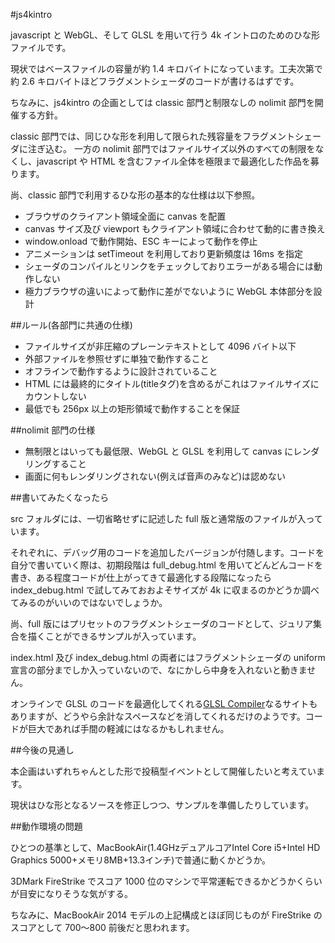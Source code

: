 #js4kintro

javascript と WebGL、そして GLSL を用いて行う 4k イントロのためのひな形ファイルです。

現状ではベースファイルの容量が約 1.4 キロバイトになっています。工夫次第で約 2.6 キロバイトほどフラグメントシェーダのコードが書けるはずです。

ちなみに、js4kintro の企画としては classic 部門と制限なしの nolimit 部門を開催する方針。

classic 部門では、同じひな形を利用して限られた残容量をフラグメントシェーダに注ぎ込む。
一方の nolimit 部門ではファイルサイズ以外のすべての制限をなくし、javascript や HTML を含むファイル全体を極限まで最適化した作品を募ります。

尚、classic 部門で利用するひな形の基本的な仕様は以下参照。

* ブラウザのクライアント領域全面に canvas を配置
* canvas サイズ及び viewport もクライアント領域に合わせて動的に書き換え
* window.onload で動作開始、ESC キーによって動作を停止
* アニメーションは setTimeout を利用しており更新頻度は 16ms を指定
* シェーダのコンパイルとリンクをチェックしておりエラーがある場合には動作しない
* 極力ブラウザの違いによって動作に差がでないように WebGL 本体部分を設計


##ルール(各部門に共通の仕様)

* ファイルサイズが非圧縮のプレーンテキストとして 4096 バイト以下
* 外部ファイルを参照せずに単独で動作すること
* オフラインで動作するように設計されていること
* HTML には最終的にタイトル(titleタグ)を含めるがこれはファイルサイズにカウントしない
* 最低でも 256px 以上の矩形領域で動作することを保証


##nolimit 部門の仕様

* 無制限とはいっても最低限、WebGL と GLSL を利用して canvas にレンダリングすること
* 画面に何もレンダリングされない(例えば音声のみなど)は認めない


##書いてみたくなったら

src フォルダには、一切省略せずに記述した full 版と通常版のファイルが入っています。

それぞれに、デバッグ用のコードを追加したバージョンが付随します。コードを自分で書いていく際は、初期段階は full_debug.html を用いてどんどんコードを書き、ある程度コードが仕上がってきて最適化する段階になったら index_debug.html で試してみておおよそサイズが 4k に収まるのかどうか調べてみるのがいいのではないでしょうか。

尚、full 版にはプリセットのフラグメントシェーダのコードとして、ジュリア集合を描くことができるサンプルが入っています。

index.html 及び index_debug.html の両者にはフラグメントシェーダの uniform 宣言の部分までしか入っていないので、なにかしら中身を入れないと動きません。

オンラインで GLSL のコードを最適化してくれる[GLSL Compiler](http://glslunit.appspot.com/compiler.html)なるサイトもありますが、どうやら余計なスペースなどを消してくれるだけのようです。コードが巨大であれば手間の軽減にはなるかもしれません。


##今後の見通し

本企画はいずれちゃんとした形で投稿型イベントとして開催したいと考えています。

現状はひな形となるソースを修正しつつ、サンプルを準備したりしています。


##動作環境の問題

ひとつの基準として、MacBookAir(1.4GHzデュアルコアIntel Core i5+Intel HD Graphics 5000+メモリ8MB+13.3インチ)で普通に動くかどうか。

3DMark FireStrike でスコア 1000 位のマシンで平常運転できるかどうかくらいが目安になりそうな気がする。

ちなみに、MacBookAir 2014 モデルの上記構成とほぼ同じものが FireStrike のスコアとして 700～800 前後だと思われます。
